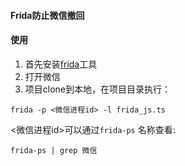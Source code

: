 #### Frida防止微信撤回

#### 使用
1. 首先安装[frida](https://frida.re/)工具
2. 打开微信
3. 项目clone到本地，在项目目录执行：
``` shell
frida -p <微信进程id> -l frida_js.ts
```
<p>

<微信进程id>可以通过`frida-ps` 名称查看:<br>

```shell
frida-ps | grep 微信
```